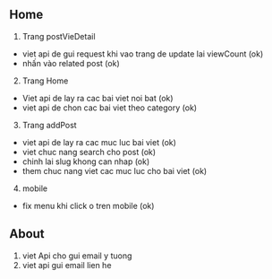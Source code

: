 ## Home

1. Trang postVieDetail

- viet api de gui request khi vao trang de update lai viewCount (ok)
- nhấn vào related post (ok)

2. Trang Home

- Viet api de lay ra cac bai viet noi bat (ok)
- viet api de chon cac bai viet theo category (ok)

3. Trang addPost

- viet api de lay ra cac muc luc bai viet (ok)
- viet chuc nang search cho post (ok)
- chinh lai slug khong can nhap (ok)
- them chuc nang viet cac muc luc cho bai viet (ok)

4. mobile

- fix menu khi click o tren mobile (ok)

## About

1. viet Api cho gui email y tuong
2. viet api gui email lien he
